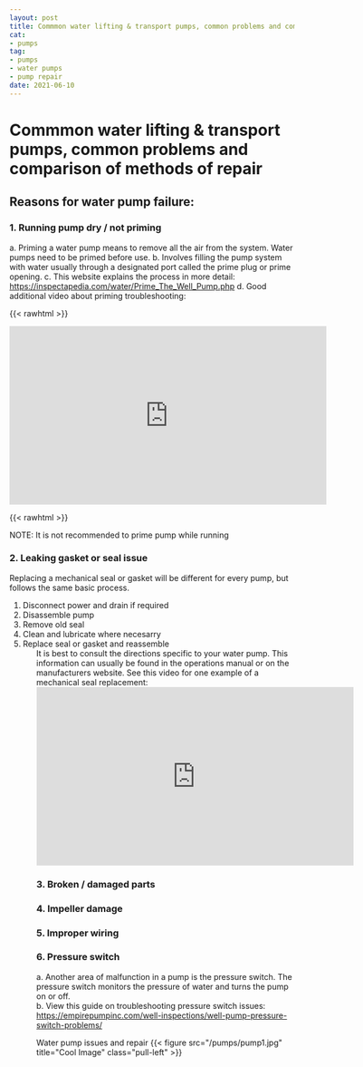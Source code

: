 ```yaml
--- 
layout: post 
title: Commmon water lifting & transport pumps, common problems and comparison of methods of repair
cat:
- pumps
tag:
- pumps
- water pumps
- pump repair
date: 2021-06-10
--- 
```

# Commmon water lifting & transport pumps, common problems and comparison of methods of repair

## Reasons for water pump failure:
### 1.  Running pump dry / not priming
a.	Priming a water pump means to remove all the air from the system.  Water pumps need to be primed before use.
b.	Involves filling the pump system with water usually through a designated port called the prime plug or prime opening.
c.	This website explains the process in more detail: https://inspectapedia.com/water/Prime_The_Well_Pump.php
d.	Good additional video about priming troubleshooting: 

{{< rawhtml >}}

<iframe width="560" height="315" src="https://www.youtube.com/embed/HTijuouVtoo" title="YouTube video player" frameborder="0" allow="accelerometer; autoplay; clipboard-write; encrypted-media; gyroscope; picture-in-picture" allowfullscreen></iframe>

{{< rawhtml >}}

NOTE: It is not recommended to prime pump while running



### 2.	Leaking gasket or seal issue
Replacing a mechanical seal or gasket will be different for every pump, but follows the same basic process.  
<ol>
  <li> Disconnect power and drain if required
  <li> Disassemble pump 
  <li> Remove old seal
  <li> Clean and lubricate where necesarry
  <li> Replace seal or gasket and reassemble
<ol>
  It is best to consult the directions specific to your water pump.  This information can usually be found in the operations manual or on the manufacturers website.  
See this video for one example of a mechanical seal replacement:
  
<iframe width="560" height="315" src="https://www.youtube.com/embed/-fXzTTN0ME0" title="YouTube video player" frameborder="0" allow="accelerometer; autoplay; clipboard-write; encrypted-media; gyroscope; picture-in-picture" allowfullscreen></iframe>
  

### 3.	Broken / damaged parts 
### 4.	Impeller damage
### 5.	Improper wiring

### 6.  Pressure switch
a.	Another area of malfunction in a pump is the pressure switch.  The pressure switch monitors the pressure of water and turns the pump on or off.  
b.	View this guide on troubleshooting pressure switch issues:
https://empirepumpinc.com/well-inspections/well-pump-pressure-switch-problems/


Water pump issues and repair
{{< figure src="/pumps/pump1.jpg" title="Cool Image" class="pull-left" >}}

